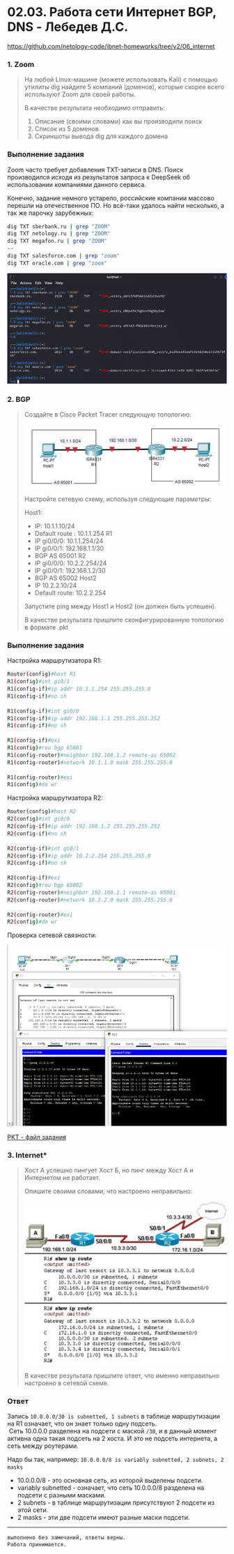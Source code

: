 # 02.03. Работа сети Интернет BGP, DNS - Лебедев Д.С.
https://github.com/netology-code/ibnet-homeworks/tree/v2/06_internet

### 1. Zoom
> На любой Linux-машине (можете использовать Kali) с помощью утилиты dig найдите 5 компаний (доменов), которые скорее всего используют Zoom для своей работы.
> 
> В качестве результата необходимо отправить:
> 
> 1. Описание (своими словами) как вы производили поиск
> 2. Список из 5 доменов
> 3. Скриншоты вывода dig для каждого домена

### Выполнение задания

Zoom часто требует добавления TXT-записи в DNS. Поиск производился исходя из результатов запроса к DeepSeek об использовании компаниями данного сервиса.

Конечно, задание немного устарело, российские компании массово перешли на отечественное ПО. Но всё-таки удалось найти несколько, а так же парочку зарубежных:

```sh
dig TXT sberbank.ru | grep "ZOOM"
dig TXT netology.ru | grep "ZOOM"
dig TXT megafon.ru | grep "ZOOM"
--
dig TXT salesforce.com | grep "zoom"
dig TXT oracle.com | grep "zoom"
```

  ![](_att/020203/020203-01-01.png)  

### 2. BGP
> Создайте в Cisco Packet Tracer следующую топологию:
> 
> ![](_att/020203/020203-02-00.png)
> 
> Настройте сетевую схему, используя следующие параметры:
> 
> Host1:
> - IP: 10.1.1.10/24
> - Default route : 10.1.1.254
> R1
> - IP gi0/0/0: 10.1.1.254/24
> - IP gi0/0/1: 192.168.1.1/30
> - BGP AS 65001
> R2
> - IP gi0/0/0: 10.2.2.254/24
> - IP gi0/0/1: 192.168.1.2/30
> - BGP AS 65002
> Host2
> - IP 10.2.2.10/24
> - Default route: 10.2.2.254
> 
> Запустите ping между Host1 и Host2 (он должен быть успешен).
> 
> В качестве результата пришлите сконфигурированную топологию в формате .pkt

### Выполнение задания

Настройка маршрутизатора R1:

```sh
Router(config)#host R1
R1(config)#int gi0/1
R1(config-if)#ip addr 10.1.1.254 255.255.255.0
R1(config-if)#no sh

R1(config-if)#int gi0/0
R1(config-if)#ip addr 192.168.1.1 255.255.255.252
R1(config-if)#no sh

R1(config-if)#exi
R1(config)#rou bgp 65001
R1(config-router)#neighbor 192.168.1.2 remote-as 65002
R1(config-router)#network 10.1.1.0 mask 255.255.255.0

R1(config-router)#exi 
R1(config)#do wr
```

Настройка маршрутизатора R2:

```sh
Router(config)#host R2
R2(config)#int gi0/0
R2(config-if)#ip addr 192.168.1.2 255.255.255.252
R2(config-if)#no sh

R2(config-if)#int gi0/1
R2(config-if)#ip addr 10.2.2.254 255.255.255.0
R2(config-if)#no sh

R2(config-if)#exi
R2(config)#rou bgp 65002
R2(config-router)#neighbor 192.168.1.1 remote-as 65001
R2(config-router)#network 10.2.2.0 mask 255.255.255.0

R2(config-router)#exi
R2(config)#do wr
```

Проверка сетевой связности:

![](_att/020203/020203-02-01.png)  

[PKT - файл задания](_att/020203/020203-02.pkt)

### 3. Internet*
> Хост А успешно пингует Хост Б, но пинг между Хост А и Интернетом не работает.
> 
> Опишите своими словами, что настроено неправильно:
> 
> ![](_att/020203/020203-03-00.png)  
> 
> В качестве результата пришлите ответ, что именно неправильно настроено в сетевой схеме.
### Ответ

Запись `10.0.0.0/30 is subnetted, 1 subnets` в таблице маршрутизации на R1 означает, что он знает только одну подсеть.  Сеть 10.0.0.0 разделена на подсети с маской `/30`, и в данный момент активна одна такая подсеть на 2 хоста. И это не подсеть интернета, а сеть между роутерами.

Надо бы так, например:
`10.0.0.0/8 is variably subnetted, 2 subnets, 2 masks`
- 10.0.0.0/8 - это основная сеть, из которой выделены подсети.
- variably subnetted - означает, что сеть 10.0.0.0/8 разделена на подсети с разными масками.
- 2 subnets - в таблице маршрутизации присутствуют 2 подсети из этой сети.
- 2 masks - эти две подсети имеют разные маски подсети.

---
```
выполнено без замечаний, ответы верны.  
Работа принимается.
```